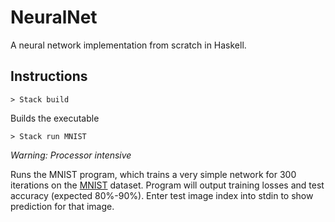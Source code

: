 # NeuralNet

A neural network implementation from scratch in Haskell.

## Instructions

`> Stack build`

Builds the executable

`> Stack run MNIST`

_Warning: Processor intensive_

Runs the MNIST program, which trains a very simple network for 300 iterations on the [MNIST](http://yann.lecun.com/exdb/mnist/) dataset.
Program will output training losses and test accuracy (expected 80%-90%).
Enter test image index into stdin to show prediction for that image.
